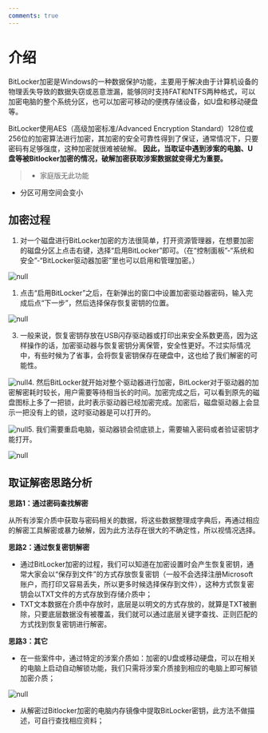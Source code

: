 ```yaml
---
comments: true
---
```


# 介绍

BitLocker加密是Windows的一种数据保护功能，主要用于解决由于计算机设备的物理丢失导致的数据失窃或恶意泄漏，能够同时支持FAT和NTFS两种格式，可以加密电脑的整个系统分区，也可以加密可移动的便携存储设备，如U盘和移动硬盘等。

BitLocker使用AES（高级加密标准/Advanced Encryption Standard）128位或256位的加密算法进行加密，其加密的安全可靠性得到了保证，通常情况下，只要密码有足够强度，这种加密就很难被破解。 **因此，当取证中遇到涉案的电脑、U盘等被Bitlocker加密的情况，破解加密获取涉案数据就变得尤为重要。**


> - 家庭版无此功能
  - 分区可用空间会变小

## 加密过程

1. 对一个磁盘进行BitLocker加密的方法很简单，打开资源管理器，在想要加密的磁盘分区上点击右键，选择“启用BitLocker”即可。（在“控制面板”-“系统和安全”-“BitLocker驱动器加密”里也可以启用和管理加密。）

![null](https://bu.dusays.com/2023/07/25/64bfefcef1ce0.png)

1. 点击“启用BitLocker”之后，在新弹出的窗口中设置加密驱动器密码，输入完成后点“下一步”，然后选择保存恢复密钥的位置。

![null](https://bu.dusays.com/2023/07/25/64bfefd4ac61d.png)

3. 一般来说，恢复密钥存放在USB闪存驱动器或打印出来安全系数更高，因为这样操作的话，加密驱动器与恢复密钥分离保管，安全性更好。不过实际情况中，有些时候为了省事，会将恢复密钥保存在硬盘中，这也给了我们解密的可能性。

![null](https://bu.dusays.com/2023/07/25/64bfefd6bf988.png)4. 然后BitLocker就开始对整个驱动器进行加密，BitLocker对于驱动器的加密解密耗时较长，用户需要等待相当长的时间。加密完成之后，可以看到原先的磁盘图标上多了一把锁，此时表示驱动器已经加密完成。加密后，磁盘驱动器上会显示一把没有上的锁，这时驱动器是可以打开的。

![null](https://bu.dusays.com/2023/07/25/64bfefd8e3c16.png)5. 我们需要重启电脑，驱动器锁会彻底锁上，需要输入密码或者验证密钥才能打开。

![null](https://bu.dusays.com/2023/07/25/64bfefd99cd5b.png)

## 取证解密思路分析

**思路1：通过密码查找解密**

从所有涉案介质中获取与密码相关的数据，将这些数据整理成字典后，再通过相应的解密工具解密或暴力破解，因为此方法存在很大的不确定性，所以视情况选择。

**思路2：通过恢复密钥解密**

- 通过BitLocker加密的过程，我们可以知道在加密设置时会产生恢复密钥，通常大家会以“保存到文件”的方式存放恢复密钥（一般不会选择注册Microsoft账户，而打印又容易丢失，所以更多时候选择保存到文件），这种方式恢复密钥会以TXT文件的方式存放到存储介质中；
- TXT文本数据在介质中存放时，底层是以明文的方式存放的，就算是TXT被删除，只要底层数据没有被覆盖，我们就可以通过底层关键字查找、正则匹配的方式找到恢复密钥进行解密。

**思路3：其它**

- 在一些案件中，通过特定的涉案介质如：加密的U盘或移动硬盘，可以在相关的电脑上启动自动解锁功能，我们只需将涉案介质接到相应的电脑上即可解锁加密介质；

![null](https://bu.dusays.com/2023/07/25/64bfefdbe6757.png)

- 从解密过Bitlocker加密的电脑内存镜像中提取BitLocker密钥，此方法不做描述，可自行查找相应资料；